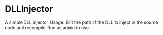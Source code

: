 # DLLInjector
A simple DLL injector.
Usage: Edit the path of the DLL to inject in the source code and recompile. Run as admin to use.
